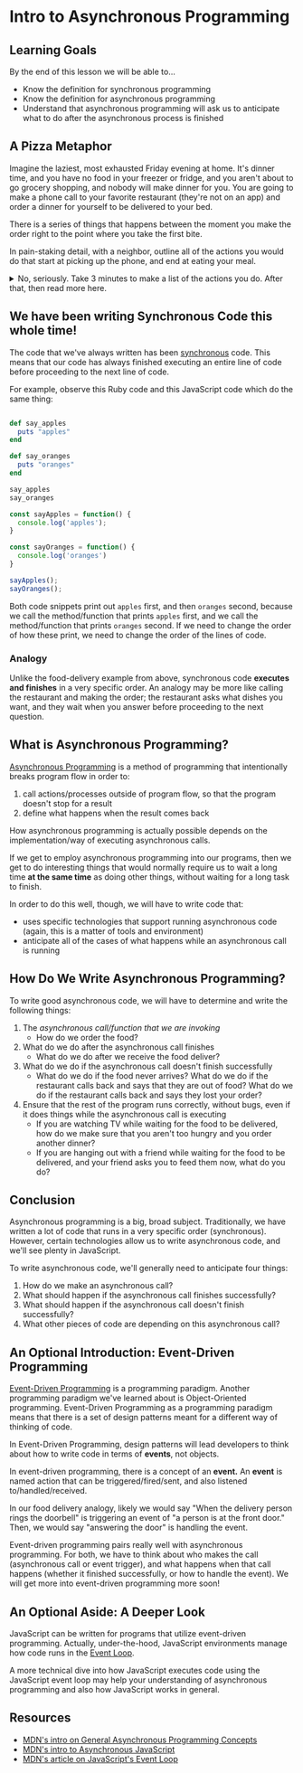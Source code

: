 # Intro to Asynchronous Programming

## Learning Goals

By the end of this lesson we will be able to...

- Know the definition for synchronous programming
- Know the definition for asynchronous programming
- Understand that asynchronous programming will ask us to anticipate what to do after the asynchronous process is finished

## A Pizza Metaphor

Imagine the laziest, most exhausted Friday evening at home. It's dinner time, and you have no food in your freezer or fridge, and you aren't about to go grocery shopping, and nobody will make dinner for you. You are going to make a phone call to your favorite restaurant (they're not on an app) and order a dinner for yourself to be delivered to your bed.

There is a series of things that happens between the moment you make the order right to the point where you take the first bite.

In pain-staking detail, with a neighbor, outline all of the actions you would do that start at picking up the phone, and end at eating your meal.

<details>
  <summary>
    No, seriously. Take 3 minutes to make a list of the actions you do. After that, then read more here.
  </summary>

  What we imagine most people saying is that they somehow make the order, then wait for the order, and then eat.

  It's actually way more likely that people say they make the order, then **while they wait for the order, they do other things,** like read, shower, sleep, watch TV. **You are only able to eat your food after the food order has been** received, cooked, assembled, assigned a driver, driven over, and **delivered to you**.

  This is all to point out that two processes happened at the same time. One process was the food order being received, made, and delivered. The other process was your life: You didn't stop everything you were doing and sit on the couch and stared at the wall while you were waiting for food. Or maybe you did! The point is, you didn't **need** to stop executing other actions while you were waiting for your food. You were able to do plenty of other actions and processes while the food-delivery process was working and finishing.

  Lastly, **once the food delivery happened, you knew what action you had to do next: receive the food and then eat it!**

  Throughout this lesson, we can keep in mind these two questions:
  1. When does this line of code "finish"?
  1. What do we do when this line of code "finishes"?

</details>

## We have been writing Synchronous Code this whole time!

The code that we've always written has been [synchronous](https://developer.mozilla.org/en-US/docs/Glossary/synchronous) code. This means that our code has always finished executing an entire line of code before proceeding to the next line of code.

For example, observe this Ruby code and this JavaScript code which do the same thing:

```ruby

def say_apples
  puts "apples"
end

def say_oranges
  puts "oranges"
end

say_apples
say_oranges
```

```javascript
const sayApples = function() {
  console.log('apples');
}

const sayOranges = function() {
  console.log('oranges')
}

sayApples();
sayOranges();
```

Both code snippets print out `apples` first, and then `oranges` second, because we call the method/function that prints `apples` first, and we call the method/function that prints `oranges` second. If we need to change the order of how these print, we need to change the order of the lines of code.

### Analogy

Unlike the food-delivery example from above, synchronous code **executes and finishes** in a very specific order. An analogy may be more like calling the restaurant and making the order; the restaurant asks what dishes you want, and they wait when you answer before proceeding to the next question.

## What is Asynchronous Programming?

[Asynchronous Programming](https://developer.mozilla.org/en-US/docs/Learn/JavaScript/Asynchronous/Concepts) is a method of programming that intentionally breaks program flow in order to:
1. call actions/processes outside of program flow, so that the program doesn't stop for a result
2. define what happens when the result comes back

How asynchronous programming is actually possible depends on the implementation/way of executing asynchronous calls.

If we get to employ asynchronous programming into our programs, then we get to do interesting things that would normally require us to wait a long time **at the same time** as doing other things, without waiting for a long task to finish.

In order to do this well, though, we will have to write code that:
- uses specific technologies that support running asynchronous code (again, this is a matter of tools and environment)
- anticipate all of the cases of what happens while an asynchronous call is running

## How Do We Write Asynchronous Programming?

To write good asynchronous code, we will have to determine and write the following things:

1. The _asynchronous call/function that we are invoking_
    - How do we order the food?
1. What do we do after the asynchronous call finishes
    - What do we do after we receive the food deliver?
1. What do we do if the asynchronous call doesn't finish successfully
    - What do we do if the food never arrives? What do we do if the restaurant calls back and says that they are out of food? What do we do if the restaurant calls back and says they lost your order?
1. Ensure that the rest of the program runs correctly, without bugs, even if it does things while the asynchronous call is executing
    - If you are watching TV while waiting for the food to be delivered, how do we make sure that you aren't too hungry and you order another dinner?
    - If you are hanging out with a friend while waiting for the food to be delivered, and your friend asks you to feed them now, what do you do?

## Conclusion

Asynchronous programming is a big, broad subject. Traditionally, we have written a lot of code that runs in a very specific order (synchronous). However, certain technologies allow us to write asynchronous code, and we'll see plenty in JavaScript.

To write asynchronous code, we'll generally need to anticipate four things:
1. How do we make an asynchronous call?
2. What should happen if the asynchronous call finishes successfully?
3. What should happen if the asynchronous call doesn't finish successfully?
4. What other pieces of code are depending on this asynchronous call?

## An Optional Introduction: Event-Driven Programming

[Event-Driven Programming](https://en.wikipedia.org/wiki/Event-driven_programming) is a programming paradigm. Another programming paradigm we've learned about is Object-Oriented programming. Event-Driven Programming as a programming paradigm means that there is a set of design patterns meant for a different way of thinking of code.

In Event-Driven Programming, design patterns will lead developers to think about how to write code in terms of **events**, not objects.

In event-driven programming, there is a concept of an **event.** An **event** is named action that can be triggered/fired/sent, and also listened to/handled/received.

In our food delivery analogy, likely we would say "When the delivery person rings the doorbell" is triggering an event of "a person is at the front door." Then, we would say "answering the door" is handling the event.

Event-driven programming pairs really well with asynchronous programming. For both, we have to think about who makes the call (asynchronous call or event trigger), and what happens when that call happens (whether it finished successfully, or how to handle the event). We will get more into event-driven programming more soon!

## An Optional Aside: A Deeper Look

JavaScript can be written for programs that utilize event-driven programming. Actually, under-the-hood, JavaScript environments manage how code runs in the [Event Loop](https://developer.mozilla.org/en-US/docs/Web/JavaScript/EventLoop).

A more technical dive into how JavaScript executes code using the JavaScript event loop may help your understanding of asynchronous programming and also how JavaScript works in general.

## Resources

- [MDN's intro on General Asynchronous Programming Concepts](https://developer.mozilla.org/en-US/docs/Learn/JavaScript/Asynchronous/Concepts)
- [MDN's intro to Asynchronous JavaScript](https://developer.mozilla.org/en-US/docs/Learn/JavaScript/Asynchronous)
- [MDN's article on JavaScript's Event Loop](https://developer.mozilla.org/en-US/docs/Web/JavaScript/EventLoop)